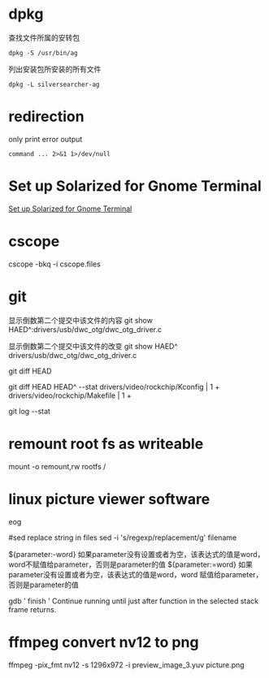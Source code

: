 # dpkg

查找文件所属的安转包

    dpkg -S /usr/bin/ag

列出安装包所安装的所有文件

    dpkg -L silversearcher-ag

# redirection

only print error output

    command ... 2>&1 1>/dev/null

# Set up Solarized for Gnome Terminal

[Set up Solarized for Gnome Terminal](http://www.webupd8.org/2011/04/solarized-must-have-color-paletter-for.html)


# cscope
cscope -bkq -i cscope.files


# git

显示倒数第二个提交中该文件的内容
git show HAED^:drivers/usb/dwc_otg/dwc_otg_driver.c

显示倒数第二个提交中该文件的改变
git show HAED^ drivers/usb/dwc_otg/dwc_otg_driver.c

git diff HEAD

git diff HEAD HEAD^ --stat
drivers/video/rockchip/Kconfig  | 1 +
drivers/video/rockchip/Makefile | 1 +

git log --stat

# remount root fs as writeable
mount -o remount,rw rootfs /

# linux picture viewer software
eog

#sed replace string in files
sed -i 's/regexp/replacement/g' filename

${parameter:-word} 如果parameter没有设置或者为空，该表达式的值是word，word不赋值给parameter，否则是parameter的值
${parameter:=word} 如果parameter没有设置或者为空，该表达式的值是word，word  赋值给parameter，否则是parameter的值

gdb ' finish ' Continue running until just after function in the selected stack frame returns. 

# ffmpeg convert nv12 to png
ffmpeg -pix_fmt nv12 -s 1296x972 -i preview_image_3.yuv picture.png
